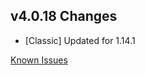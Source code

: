 ## v4.0.18 Changes

* [Classic] Updated for 1.14.1

[Known Issues](http://support.tradeskillmaster.com/display/KB/TSM4+Currently+Known+Issues)
